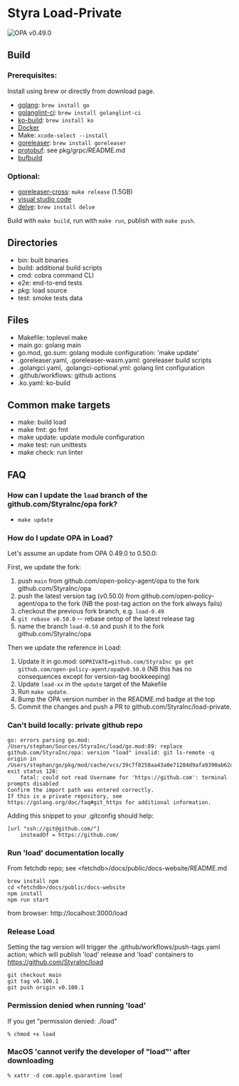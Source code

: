 # Styra Load-Private

![OPA v0.49.0](https://openpolicyagent.org/badge/v0.49.0)

## Build

### Prerequisites:

Install using brew or directly from download page.

- [golang](https://go.dev/dl/): `brew install go`
- [golanglint-ci](https://golangci-lint.run/usage/install/): `brew install golanglint-ci`
- [ko-build](https://github.com/ko-build/ko): `brew install ko`
- [Docker](https://docs.docker.com/desktop/install/mac-install/)
- Make: `xcode-select --install`
- [goreleaser](https://goreleaser.com): `brew install goreleaser`
- [protobuf](https://developers.google.com/protocol-buffers): see pkg/grpc/README.md
- [bufbuild](https://buf.build/)

### Optional:
- [goreleaser-cross](https://github.com/goreleaser/goreleaser-cross): `make release` (1.5GB)
- [visual studio code](https://code.visualstudio.com/download)
- [delve](https://github.com/go-delve/delve/blob/master/Documentation/installation/osx/install.md): `brew install delve`

Build with `make build`, run with `make run`, publish with `make push`.

## Directories

- bin: built binaries
- build: additional build scripts
- cmd: cobra command CLI
- e2e: end-to-end tests
- pkg: load source
- test: smoke tests data

## Files

- Makefile: toplevel make
- main.go: golang main
- go.mod, go.sum: golang module configuration: 'make update'
- .goreleaser.yaml, .goreleaser-wasm.yaml: goreleaser build scripts
- .golangci.yaml, .golangci-optional.yml: golang lint configuration
- .github/workflows: github actions
- .ko.yaml: ko-build

## Common make targets

- make: build load
- make fmt: go fmt
- make update: update module configuration
- make test: run unittests
- make check: run linter

## FAQ

### How can I update the `load` branch of the github.com/StyraInc/opa fork?

- `make update`

### How do I update OPA in Load?

Let's assume an update from OPA 0.49.0 to 0.50.0:

First, we update the fork:

1. push `main` from github.com/open-policy-agent/opa to the fork github.com/StyraInc/opa
2. push the latest version tag (v0.50.0) from github.com/open-policy-agent/opa to the fork (NB the post-tag action on the fork always fails)
3. checkout the previous fork branch, e.g. `load-0.49`
4. `git rebase v0.50.0` -- rebase ontop of the latest release tag
5. name the branch `load-0.50` and push it to the fork github.com/StyraInc/opa

Then we update the reference in Load:

1. Update it in go.mod: `GOPRIVATE=github.com/StyraInc go get github.com/open-policy-agent/opa@v0.50.0` (NB this has no consequences except for version-tag bookkeeping)
2. Update `load-xx` in the `update` target of the Makefile
3. Run `make update`.
4. Bump the OPA version number in the README.md badge at the top
5. Commit the changes and push a PR to github.com/StyraInc/load-private.

### Can't build locally: private github repo

````
go: errors parsing go.mod:
/Users/stephan/Sources/StyraInc/load/go.mod:89: replace github.com/StyraInc/opa: version "load" invalid: git ls-remote -q origin in /Users/stephan/go/pkg/mod/cache/vcs/39c7f8258aa43a0e71284d9afa9390ab62dcf0466b0baf3bc3feef290c1fe63d: exit status 128:
	fatal: could not read Username for 'https://github.com': terminal prompts disabled
Confirm the import path was entered correctly.
If this is a private repository, see https://golang.org/doc/faq#git_https for additional information.
````

Adding this snippet to your .gitconfig should help:
```
[url "ssh://git@github.com/"]
	insteadOf = https://github.com/
```

### Run 'load' documentation locally

From fetchdb repo; see \<fetchdb\>/docs/public/docs-website/README.md

```
brew install npm
cd <fetchdb>/docs/public/docs-website
npm install
npm run start
```
from browser: http://localhost:3000/load

### Release Load

Setting the tag version will trigger the .github/workflows/push-tags.yaml action; which will publish 'load' release and 'load' containers to https://github.com/StyraInc/load

```
git checkout main
git tag v0.100.1
git push origin v0.100.1
```


### Permission denied when running 'load'

If you get "permission denied: ./load"

```
% chmod +x load
```

### MacOS 'cannot verify the developer of "load"' after downloading

```
% xattr -d com.apple.quarantine load
```
